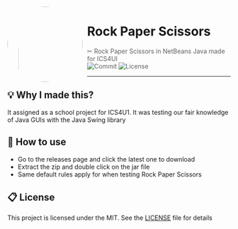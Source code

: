 <img width="170" height="170" align="left" style="float: left; margin: 0 10px 0 0; border-radius: 50%;" src="https://goodday451999.github.io/Rock-Paper-Scissors-Neo/images/stone.png">

# Rock Paper Scissors

> ✂ Rock Paper Scissors in NetBeans Java made for ICS4UI
> <br><img src="https://img.shields.io/github/last-commit/KayTwenty/RockPaperScissors?style=for-the-badge" alt="Commit"/> <img src="https://img.shields.io/github/license/KayTwenty/RockPaperScissors?style=for-the-badge" alt="License"/> <br>

---

## 💡 Why I made this?

It assigned as a school project for ICS4U1. It was testing our fair knowledge of Java GUIs with the Java Swing library

## 🔦 How to use

- Go to the releases page and click the latest one to download
- Extract the zip and double click on the jar file
- Same default rules apply for when testing Rock Paper Scissors

## 📋 License

This project is licensed under the MIT. See the [LICENSE](https://github.com/KayTwenty/RockPaperScissors/blob/main/LICENSE) file for details

